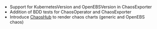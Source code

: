 - Support for KubernetesVersion and OpenEBSVersion in ChaosExporter
- Addition of BDD tests for ChaosOperator and ChaosExporter
- Introduce [ChaosHub](hub.litmuschaos.io) to render chaos charts (generic and OpenEBS chaos) 